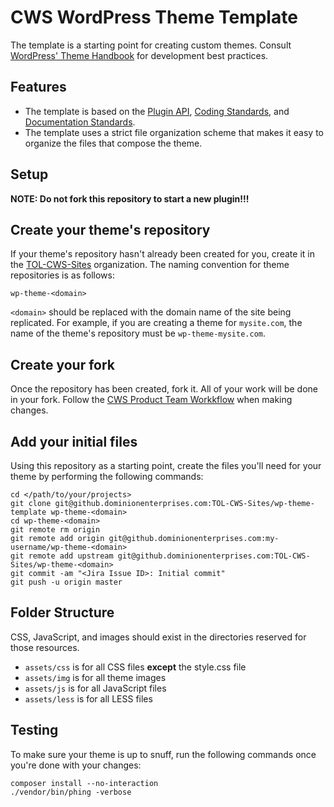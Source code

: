 # CWS WordPress Theme Template
The template is a starting point for creating custom themes. Consult [WordPress' Theme Handbook](https://developer.wordpress.org/themes/) for development best practices.

## Features
* The template is based on the [Plugin API](http://codex.wordpress.org/Plugin_API), [Coding Standards](http://codex.wordpress.org/WordPress_Coding_Standards), and [Documentation Standards](https://make.wordpress.org/core/handbook/best-practices/inline-documentation-standards/php/).
* The template uses a strict file organization scheme that makes it easy to organize the files that compose the theme.

## Setup
**NOTE: Do not fork this repository to start a new plugin!!!**

## Create your theme's repository
If your theme's repository hasn't already been created for you, create it in the [TOL-CWS-Sites](https://github.dominionenterprises.com/TOL-CWS-Sites) organization. The naming convention for theme repositories is as follows:

 ```
 wp-theme-<domain>
 ```
 
`<domain>` should be replaced with the domain name of the site being replicated. For example, if you are creating a theme for `mysite.com`, the name of the theme's repository must be `wp-theme-mysite.com`.

## Create your fork
Once the repository has been created, fork it. All of your work will be done in your fork. Follow the [CWS Product Team Workkflow](https://github.dominionenterprises.com/TOL-CWS/handbook/blob/master/development/Workflow.md) when making changes.

## Add your initial files 
Using this repository as a starting point, create the files you'll need for your theme by performing the following commands:
```
cd </path/to/your/projects>
git clone git@github.dominionenterprises.com:TOL-CWS-Sites/wp-theme-template wp-theme-<domain>
cd wp-theme-<domain>
git remote rm origin
git remote add origin git@github.dominionenterprises.com:my-username/wp-theme-<domain>
git remote add upstream git@github.dominionenterprises.com:TOL-CWS-Sites/wp-theme-<domain>
git commit -am "<Jira Issue ID>: Initial commit"
git push -u origin master
```

## Folder Structure
CSS, JavaScript, and images should exist in the directories reserved for those resources.
* `assets/css` is for all CSS files **except** the style.css file
* `assets/img` is for all theme images
* `assets/js` is for all JavaScript files
* `assets/less` is for all LESS files

## Testing
To make sure your theme is up to snuff, run the following commands once you're done with your changes:
```
composer install --no-interaction
./vendor/bin/phing -verbose
```
